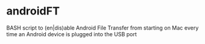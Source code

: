 # androidFT
BASH script to (en|dis)able Android File Transfer from starting on Mac every time an Android device is plugged into the USB port
